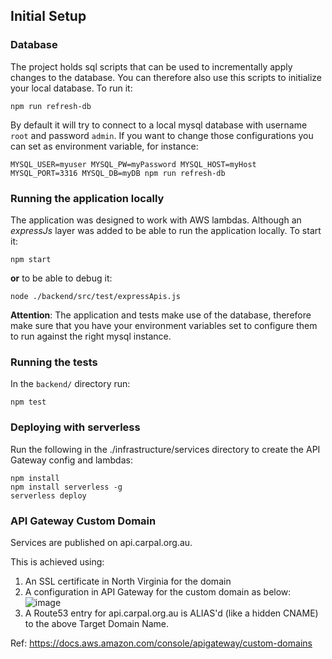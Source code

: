 ## Initial Setup

### Database
The project holds sql scripts that can be used to incrementally apply changes to the database.
You can therefore also use this scripts to initialize your local database.
To run it:
```
npm run refresh-db
``` 
By default it will try to connect to a local mysql database with username `root` and password `admin`. If you want to change those configurations you can set as environment variable, for instance:
```
MYSQL_USER=myuser MYSQL_PW=myPassword MYSQL_HOST=myHost MYSQL_PORT=3316 MYSQL_DB=myDB npm run refresh-db
```

### Running the application locally

The application was designed to work with AWS lambdas. Although an *expressJs* layer was added to be able to run the application locally. To start it:

```
npm start
```
**or** to be able to debug it:
```
node ./backend/src/test/expressApis.js
```

**Attention**: The application and tests make use of the database, therefore make sure that you have your environment variables set to configure them to run against the right mysql instance. 


### Running the tests
In the `backend/` directory run:

```
npm test
```

### Deploying with serverless
Run the following in the ./infrastructure/services directory to create the API Gateway config and lambdas:
```
npm install
npm install serverless -g
serverless deploy
```

### API Gateway Custom Domain
Services are published on api.carpal.org.au.

This is achieved using:
1. An SSL certificate in North Virginia for the domain
2. A configuration in API Gateway for the custom domain as below:
![image](api-gateway-custom-doman.png)
3. A Route53 entry for api.carpal.org.au is ALIAS'd (like a hidden CNAME) to the above Target Domain Name.

Ref: https://docs.aws.amazon.com/console/apigateway/custom-domains
